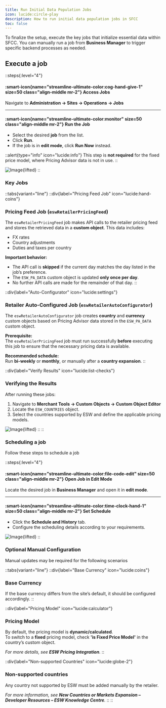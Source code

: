 ```yaml
---
title: Run Initial Data Population Jobs
icon: lucide:circle-play
description: How to run initial data population jobs in SFCC
toc: false
---
```


To finalize the setup, execute the key jobs that initialize essential data within SFCC. You can manually run a job from **Business Manager** to trigger specific backend processes as needed.


## Execute a job

::steps{:level="4"}

#### :smart-icon{name="streamline-ultimate-color:cog-hand-give-1" size=50 class="align-middle mr-2"} Access Jobs  

Navigate to **Administration → Sites → Operations → Jobs**

---

#### :smart-icon{name="streamline-ultimate-color:monitor" size=50 class="align-middle mr-2"} Run the Job  

- Select the desired **job** from the list.
- Click **Run**.
- If the job is in **edit mode**, click **Run Now** instead.

::alert{type="info" icon="lucide:info"}
This step is **not required** for the fixed price model, where Pricing Advisor data is not in use.
::

![Image](/Screenshot2025-08-29091323.png){lifted}
::

### Key Jobs

::tabs{variant="line"}
  ::div{label="Pricing Feed Job" icon="lucide:hand-coins"}
  ### Pricing Feed Job (`eswRetailerPricingFeed`)
  The `eswRetailerPricingFeed` job makes API calls to the retailer pricing feed and stores the retrieved data in a **custom object**. This data includes:
  
  - FX rates  
  - Country adjustments  
  - Duties and taxes per country  

  **Important behavior:**
  - The API call is **skipped** if the current day matches the day listed in the job’s preference.  
  - The `ESW_PA_DATA` custom object is updated **only once per day**.  
  - No further API calls are made for the remainder of that day.
  ::

  ::div{label="Auto-Configurator" icon="lucide:settings"}
  ### Retailer Auto-Configured Job (`eswRetailerAutoConfigurator`)
  The `eswRetailerAutoConfigurator` job creates **country** and **currency** custom objects based on Pricing Advisor data stored in the `ESW_PA_DATA` custom object.

  **Prerequisite:**  
  The `eswRetailerPricingFeed` job must run successfully **before** executing this job to ensure that the necessary pricing data is available.

  **Recommended schedule:**  
  Run **bi-weekly** or **monthly**, or manually after a **country expansion**.
  ::

  ::div{label="Verify Results" icon="lucide:list-checks"}
  ### Verifying the Results
  After running these jobs:

  1. Navigate to **Merchant Tools → Custom Objects → Custom Object Editor**  
  2. Locate the `ESW_COUNTRIES` object.  
  3. Select the countries supported by ESW and define the applicable pricing models.

  ![Image](/Screenshot2025-08-29092017.png){lifted}
  ::
::

### Scheduling a job

Follow these steps to schedule a job

::steps{:level="4"}

#### :smart-icon{name="streamline-ultimate-color:file-code-edit" size=50 class="align-middle mr-2"} Open Job in Edit Mode  

Locate the desired job in **Business Manager** and open it in **edit mode**.

---

#### :smart-icon{name="streamline-ultimate-color:time-clock-hand-1" size=50 class="align-middle mr-2"} Set Schedule  

- Click the **Schedule and History** tab.
- Configure the scheduling details according to your requirements.

![Image](/image-20250729-141646.png){lifted}
::

### Optional Manual Configuration

Manual updates may be required for the following scenarios

::tabs{variant="line"}
  ::div{label="Base Currency" icon="lucide:coins"}
  ### Base Currency
  If the base currency differs from the site’s default, it should be configured accordingly.
  ::

  ::div{label="Pricing Model" icon="lucide:calculator"}
  ### Pricing Model
  By default, the pricing model is **dynamic/calculated**.  
  To switch to a **fixed** pricing model, check **'is Fixed Price Model'** in the country’s custom object.

  _For more details, see **ESW Pricing Integration**._
  ::

  ::div{label="Non-supported Countries" icon="lucide:globe-2"}
  ### Non-supported countries
  Any country not supported by ESW must be added manually by the retailer.

  _For more information, see **New Countries or Markets Expansion – Developer Resources – ESW Knowledge Centre**._
  ::
::
